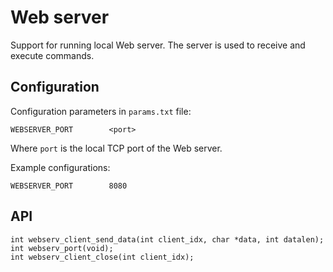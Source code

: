 # Web server
Support for running local Web server. The server is used to receive and execute commands.

## Configuration
Configuration parameters in `params.txt` file:  
```
WEBSERVER_PORT        <port>
```
Where `port` is the local TCP port of the Web server.

Example configurations:
```
WEBSERVER_PORT        8080
```

## API
```
int webserv_client_send_data(int client_idx, char *data, int datalen);
int webserv_port(void);
int webserv_client_close(int client_idx);
```
